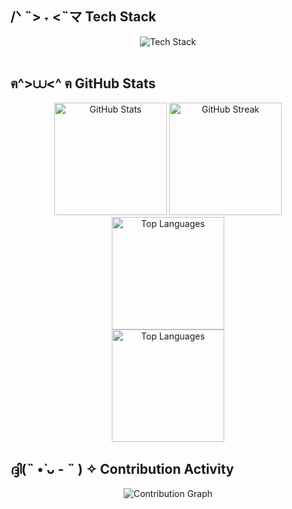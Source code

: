 <h2> /ᐠ ˵> ˕ <˵マ Tech Stack </h2>
<div align="center">
  <img src="https://skillicons.dev/icons?i=js,ts,python,java,php,dart,html,css,react,nextjs,flutter,bootstrap,tailwind,nodejs,mongodb,mysql,postgres,git,github,vscode" alt="Tech Stack" /> <br>
</div>
<div> <br> </div>
<h2> ฅ^>⩊<^ ฅ GitHub Stats </h2>
<div align="center">
  <img height="180em" src="https://github-readme-stats.vercel.app/api?username=tjmagpantay&show_icons=true&theme=dark&hide_border=true&count_private=true&bg_color=0d1117&title_color=58a6ff&icon_color=58a6ff&text_color=c9d1d9" alt="GitHub Stats" />
  <img height="180em" src="https://github-readme-streak-stats.herokuapp.com/?user=tjmagpantay&theme=dark&hide_border=true&background=0d1117&stroke=58a6ff&ring=58a6ff&fire=58a6ff&currStreakLabel=58a6ff&sideNums=c9d1d9&sideLabels=c9d1d9&dates=c9d1d9" alt="GitHub Streak" />
  <img height="180em" src="https://github-readme-stats.vercel.app/api/top-langs/?username=tjmagpantay&layout=compact&theme=dark&hide_border=true&bg_color=0d1117&title_color=58a6ff&text_color=c9d1d9&langs_count=6" alt="Top Languages" />
</div>
<div align="center">
  <img height="180em" src="https://github-readme-stats.vercel.app/api/top-langs/?username=tjmagpantay&layout=compact&theme=dark&hide_border=true&bg_color=0d1117&title_color=58a6ff&text_color=c9d1d9&langs_count=6" alt="Top Languages" />
</div>
<h2> ദ്ദി(˵ •̀ ᴗ - ˵ ) ✧ Contribution Activity </h2>
<div align="center">
  <img src="https://github-readme-activity-graph.vercel.app/graph?username=tjmagpantay&theme=github-compact&hide_border=true&area=true&bg_color=0d1117&color=58a6ff&line=58a6ff&point=c9d1d9" alt="Contribution Graph" />
</div>
